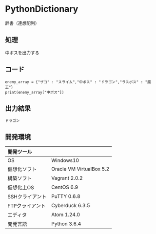 # PythonDictionary
辞書（連想配列）

## 処理
中ボスを出力する

## コード
```
enemy_array = {"ザコ" : "スライム","中ボス" : "ドラゴン","ラスボス" : "魔王"}
print(enemy_array["中ボス"])
```

## 出力結果  
```
ドラゴン
```
  
## 開発環境
| 開発ツール |  |
|:-|:-|
| OS | Windows10 |
| 仮想化ソフト | Oracle VM VirtualBox 5.2 |
| 構築ソフト | Vagrant 2.0.2 |
| 仮想化上OS | CentOS 6.9 |
| SSHクライアント | PuTTY 0.6.8 |
| FTPクライアント | Cyberduck 6.3.5 |
| エディタ | Atom 1.24.0 |
| 開発言語 | Python 3.6.4 |
